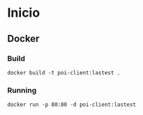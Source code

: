 # Inicio

## Docker

### Build

```docker build -t poi-client:lastest .```

### Running 

```docker run -p 80:80 -d poi-client:lastest```
